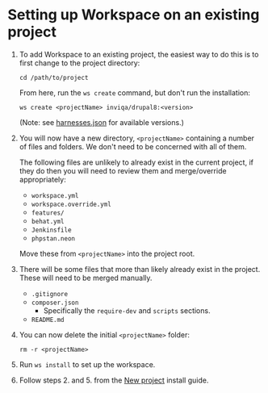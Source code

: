 # Setting up Workspace on an existing project

1. To add Workspace to an existing project, the easiest way to do this is to first change to the project directory:
    ```
    cd /path/to/project
    ```
    From here, run the `ws create` command, but don't run the installation:
    ```
    ws create <projectName> inviqa/drupal8:<version>
    ```
    (Note: see [harnesses.json] for available versions.)

2. You will now have a new directory, `<projectName>` containing a number of files and folders. We don't need to be concerned with all of them.
    
    The following files are unlikely to already exist in the current project, if they do then you will need to review them and merge/override appropriately:
    * `workspace.yml`
    * `workspace.override.yml`
    * `features/`
    * `behat.yml`
    * `Jenkinsfile`
    * `phpstan.neon`
    
    Move these from `<projectName>` into the project root.

3. There will be some files that more than likely already exist in the project. These will need to be merged manually.
    * `.gitignore`
    * `composer.json`
        * Specifically the `require-dev` and `scripts` sections.
    * `README.md`

4. You can now delete the initial `<projectName>` folder:
    ```
    rm -r <projectName>
    ```

5. Run `ws install` to set up the workspace.

6. Follow steps 2. and 5. from the [New project] install guide.

[harnesses.json]: https://my127.io/workspace/harnesses.json
[New project]: new-project.md
